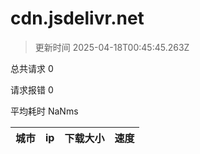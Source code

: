 
  # cdn.jsdelivr.net

  > 更新时间 2025-04-18T00:45:45.263Z
  
  总共请求 0

  请求报错 0

  平均耗时 NaNms

|城市|ip|下载大小|速度|
|-----|----------|---|---|

  